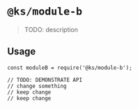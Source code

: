 # `@ks/module-b`

> TODO: description

## Usage

```
const moduleB = require('@ks/module-b');

// TODO: DEMONSTRATE API
// change something
// keep change
// keep change

```
